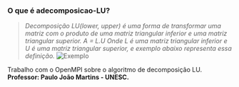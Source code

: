 ### O que é adecomposicao-LU?

   >*Decomposição LU(lower, upper) é uma forma de transformar uma matriz
   com o produto de uma matriz triangular inferior e uma matriz triangular superior.
                                                   *A = L.U*
   Onde L é uma matriz triangular inferior e U é uma matriz triangular superior,
   e exemplo abaixo representa essa definição.* 
![Exemplo](https://encrypted-tbn0.gstatic.com/images?q=tbn:ANd9GcRx8IW7enwn_rcYaN87CGYril9-S0y38_oD8oGIUIZug52fl3SR "Exemplo matriz triangular")

   Trabalho com o OpenMPI sobre o algoritmo de decomposição LU.
   **Professor: Paulo João Martins - UNESC.**
 
